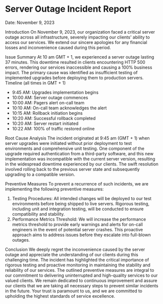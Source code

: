 # Server Outage Incident Report
Date: November 9, 2023

Introduction
On November 9, 2023, our organization faced a critical server outage across all infrastructure, severely impacting our clients' ability to access our services. We extend our sincere apologies for any financial losses and inconvenience caused during this period.

Issue Summary
At 10 am GMT + 1, we experienced a server outage lasting 37 minutes. This downtime resulted in clients encountering HTTP 500 errors, rendering our services inaccessible and causing a 100% business impact. The primary cause was identified as insufficient testing of implemented upgrades before deploying them to production servers.
Timeline (all times in GMT + 1)
- 9:45  AM: Upgrades implementation begins
- 10:00 AM: Server outage commences
- 10:00 AM: Pagers alert on-call team
- 10:10 AM: On-call team acknowledges the alert
- 10:15 AM: Rollback initiation begins
- 10:20 AM: Successful rollback completed
- 10:20 AM: Server restart initiated
- 10:22 AM: 100% of traffic restored online

Root Cause Analysis
The incident originated at 9:45 am (GMT + 1) when server upgrades were initiated without prior deployment to test environments and comprehensive unit testing. One component of the upgrade required authentication from a third-party software, and this new implementation was incompatible with the current server version, resulting in the widespread downtime experienced by our clients. The swift resolution involved rolling back to the previous server state and subsequently upgrading to a compatible version. 

Preventive Measures
To prevent a recurrence of such incidents, we are implementing the following preventive measures:
1. Testing Procedures: All intended changes will be deployed to our test environments before being shipped to live servers. Rigorous testing, including unit and integration testing, will be conducted to ensure compatibility and stability.
2. Performance Metrics Threshold: We will increase the performance metrics threshold to provide early warnings and alerts for on-call engineers in the event of potential server crashes. This proactive approach aims to address issues before they escalate into full-blown outages.

Conclusion
We deeply regret the inconvenience caused by the server outage and appreciate the understanding of our clients during this challenging time. The incident has highlighted the critical importance of rigorous testing and proactive monitoring in maintaining the stability and reliability of our services. The outlined preventive measures are integral to our commitment to delivering uninterrupted and high-quality services to our valued clients. 
We remain dedicated to continuous improvement and assure our clients that we are taking all necessary steps to prevent similar incidents in the future. Your trust is paramount to us, and we are committed to upholding the highest standards of service excellence.
 


